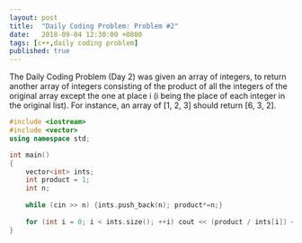 ```yaml
---
layout: post
title:  "Daily Coding Problem: Problem #2"
date:   2018-09-04 12:30:00 +0800
tags: [c++,daily coding problem]
published: true
---
```


The Daily Coding Problem (Day 2) was given an array of integers, to return another array of integers consisting of the product of all the integers of the original array except the one at place i (i being the place of each integer in the original list). For instance, an array of [1, 2, 3] should return [6, 3, 2].


```c++
#include <iostream>
#include <vector>
using namespace std;

int main()
{
    vector<int> ints;
    int product = 1;
    int n;
    
    while (cin >> n) {ints.push_back(n); product*=n;}
    
    for (int i = 0; i < ints.size(); ++i) cout << (product / ints[i]) << " ";
}
```
